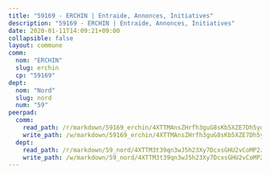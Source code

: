 ```yaml
---
title: "59169 - ERCHIN | Entraide, Annonces, Initiatives"
description: "59169 - ERCHIN | Entraide, Annonces, Initiatives"
date: 2020-01-11T14:09:21+09:00
collapsible: false
layout: commune
comm:
  nom: "ERCHIN"
  slug: erchin
  cp: "59169"
dept:
  nom: "Nord"
  slug: nord
  num: "59"
peerpad:
  comm:
    read_path: /r/markdown/59169_erchin/4XTTMAnsZHrfh3guG8sKb5XZE7Dh5yq7VRBsdEgiPBBpDW6gW
    write_path: /w/markdown/59169_erchin/4XTTMAnsZHrfh3guG8sKb5XZE7Dh5yq7VRBsdEgiPBBpDW6gW-K3TgUAYHb7tmAmVQcEkVAcmWJoB54JCM2L1ks6Vr3WJZEFmbHoXbFq3xiarxv8XZKXuRf6RyrVPd1bvf9YqEKe7sCyXGTA1wjVFQo9FCiyqVUt3wF2WiaGmhfoHdwgytZaG6mV1G
  dept:
    read_path: /r/markdown/59_nord/4XTTM3t39qn3wJ5h23Xy7DcxsGHU2vCoMP2z3iS4TUn3TrtdJ
    write_path: /w/markdown/59_nord/4XTTM3t39qn3wJ5h23Xy7DcxsGHU2vCoMP2z3iS4TUn3TrtdJ-K3TgTuZGkuZqXfr6fpmH7pGsMT6ndvZQMyRDze5QBt7XScLWHoBi246kLoDKpTH2Yo4f3AFSSJqGc2ozvNww7qPLqsDjpvahxCbQ6F5znbfjp6kVgaDcTYc9LyhwSfYuCevnvZUQ
---
```



